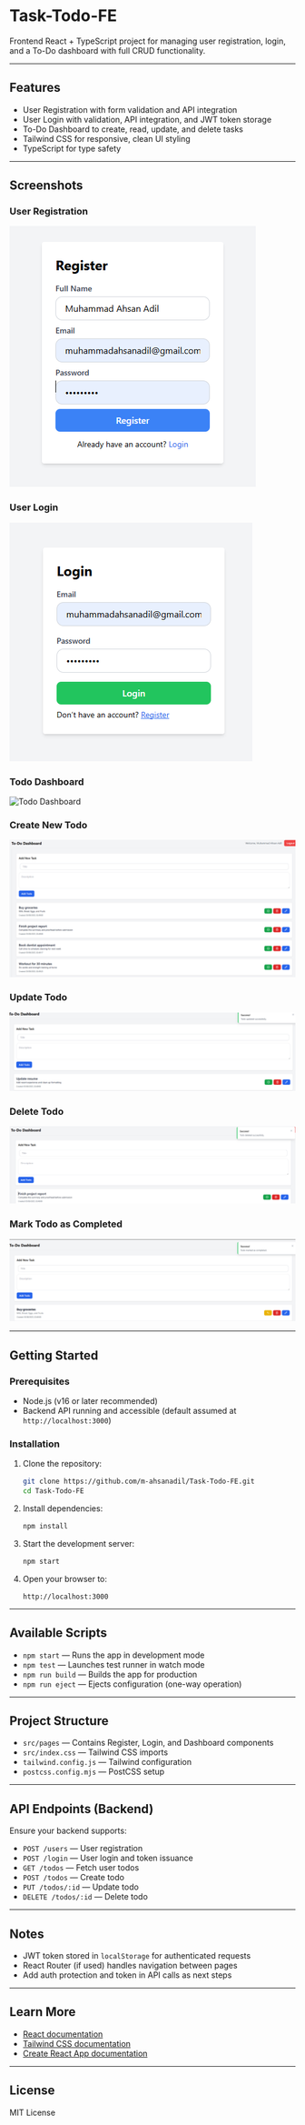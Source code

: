 # Task-Todo-FE

Frontend React + TypeScript project for managing user registration, login, and a To-Do dashboard with full CRUD functionality.

---

## Features
- User Registration with form validation and API integration
- User Login with validation, API integration, and JWT token storage
- To-Do Dashboard to create, read, update, and delete tasks
- Tailwind CSS for responsive, clean UI styling
- TypeScript for type safety

---

## Screenshots

### User Registration
![Register Page](https://raw.githubusercontent.com/m-ahsanadil/Task-Todo-FE/main/public/screenshots/register.png)

### User Login
![Login Page](https://raw.githubusercontent.com/m-ahsanadil/Task-Todo-FE/main/public/screenshots/login.png)

### Todo Dashboard
![Todo Dashboard](https://raw.githubusercontent.com/m-ahsanadil/Task-Todo-FE/main/public/screenshots/todo-dashboard.png)

### Create New Todo
![Create Todo](https://raw.githubusercontent.com/m-ahsanadil/Task-Todo-FE/main/public/screenshots/create-todo.png)

### Update Todo
![Update Todo](https://raw.githubusercontent.com/m-ahsanadil/Task-Todo-FE/main/public/screenshots/update-todo.png)

### Delete Todo
![Delete Todo](https://raw.githubusercontent.com/m-ahsanadil/Task-Todo-FE/main/public/screenshots/delete-todo.png)

### Mark Todo as Completed
![Complete Todo](https://raw.githubusercontent.com/m-ahsanadil/Task-Todo-FE/main/public/screenshots/complete-todo.png)

---

## Getting Started

### Prerequisites
- Node.js (v16 or later recommended)
- Backend API running and accessible (default assumed at `http://localhost:3000`)

### Installation

1. Clone the repository:
   ```bash
   git clone https://github.com/m-ahsanadil/Task-Todo-FE.git
   cd Task-Todo-FE
   ```

2. Install dependencies:
   ```bash
   npm install
   ```

3. Start the development server:
   ```bash
   npm start
   ```

4. Open your browser to:
   ```
   http://localhost:3000
   ```

---

## Available Scripts

- `npm start` — Runs the app in development mode
- `npm test` — Launches test runner in watch mode
- `npm run build` — Builds the app for production
- `npm run eject` — Ejects configuration (one-way operation)

---

## Project Structure

- `src/pages` — Contains Register, Login, and Dashboard components
- `src/index.css` — Tailwind CSS imports
- `tailwind.config.js` — Tailwind configuration
- `postcss.config.mjs` — PostCSS setup

---

## API Endpoints (Backend)

Ensure your backend supports:
- `POST /users` — User registration
- `POST /login` — User login and token issuance
- `GET /todos` — Fetch user todos
- `POST /todos` — Create todo
- `PUT /todos/:id` — Update todo
- `DELETE /todos/:id` — Delete todo

---

## Notes

- JWT token stored in `localStorage` for authenticated requests
- React Router (if used) handles navigation between pages
- Add auth protection and token in API calls as next steps

---

## Learn More

- [React documentation](https://reactjs.org/)
- [Tailwind CSS documentation](https://tailwindcss.com/)
- [Create React App documentation](https://facebook.github.io/create-react-app/docs/getting-started)

---

## License

MIT License
